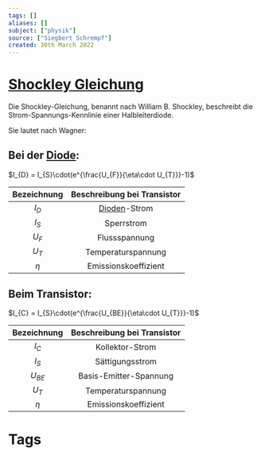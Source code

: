```yaml
---
tags: []
aliases: []
subject: ["physik"]
source: ["Siegbert Schrempf"]
created: 30th March 2022
---
```


# [Shockley Gleichung](https://de.wikipedia.org/wiki/Shockley-Gleichung)
Die Shockley-Gleichung, benannt nach William B. Shockley, beschreibt die Strom-Spannungs-Kennlinie einer Halbleiterdiode.

Sie lautet nach Wagner:
## Bei der [Diode](../hwe/Diode.md):
$I_{D} = I_{S}\cdot(e^{\frac{U_{F}}{\eta\cdot U_{T}}}-1)$

| Bezeichnung | Beschreibung bei Transistor |
|:-----------:|:---------------------------:|
|   $I_{D}$   |        [Dioden](Dioden.md)-Strom         |
|   $I_{S}$   |         Sperrstrom          |
|   $U_{F}$   |        Flussspannung        |
|   $U_{T}$   |     Temperaturspannung      |
|     $\eta$     |    Emissionskoeffizient     | 

## Beim Transistor:
$I_{C} = I_{S}\cdot(e^{\frac{U_{BE}}{\eta\cdot U_{T}}}-1)$

| Bezeichnung | Beschreibung bei Transistor |
|:-----------:|:---------------------------:|
|   $I_{C}$   |       Kollektor-Strom       |
|   $I_{S}$   |       Sättigungsstrom       |
|  $U_{BE}$   |   Basis-Emitter-Spannung    |
|   $U_{T}$   |     Temperaturspannung      | 
|     $\eta$     |    Emissionskoeffizient     |

# Tags

